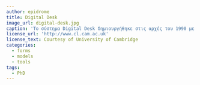 ```yaml
---
author: epidrome
title: Digital Desk
image_url: digital-desk.jpg
caption: 'Το σύστημα Digital Desk δημιουργήθηκε στις αρχές του 1990 με στόχο να φέρει τις δυνατότητες διάδρασης μεταξύ του ψηφιακού και φυσικού κόσμου πάνω στο τραπέζι, ακριβώς δηλαδή, το αντίθετο από την κατεύθυνση που ακολουθεί ο επιτραπέζιος υπολογισμός από το 1970.'
license_url: 'http://www.cl.cam.ac.uk'
license_text: Courtesy of University of Cambridge
categories:
  - forms
  - models
  - tools
tags:
  - PhD
---
```

